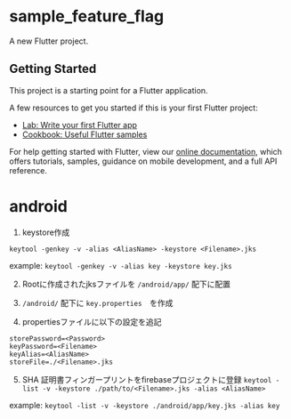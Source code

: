 # sample_feature_flag

A new Flutter project.

## Getting Started

This project is a starting point for a Flutter application.

A few resources to get you started if this is your first Flutter project:

- [Lab: Write your first Flutter app](https://flutter.dev/docs/get-started/codelab)
- [Cookbook: Useful Flutter samples](https://flutter.dev/docs/cookbook)

For help getting started with Flutter, view our
[online documentation](https://flutter.dev/docs), which offers tutorials,
samples, guidance on mobile development, and a full API reference.

# android

1. keystore作成
  ```
  keytool -genkey -v -alias <AliasName> -keystore <Filename>.jks
  ```

   example: `keytool -genkey -v -alias key -keystore key.jks`

2. Rootに作成されたjksファイルを `/android/app/` 配下に配置

3. `/android/` 配下に `key.properties`　を作成

4. propertiesファイルに以下の設定を追記
```
storePassword=<Password>
keyPassword=<Filename>
keyAlias=<AliasName>
storeFile=./<Filename>.jks
```
5. SHA 証明書フィンガープリントをfirebaseプロジェクトに登録
`keytool -list -v -keystore ./path/to/<Filename>.jks -alias <AliasName>`

 example: `keytool -list -v -keystore ./android/app/key.jks -alias key`
